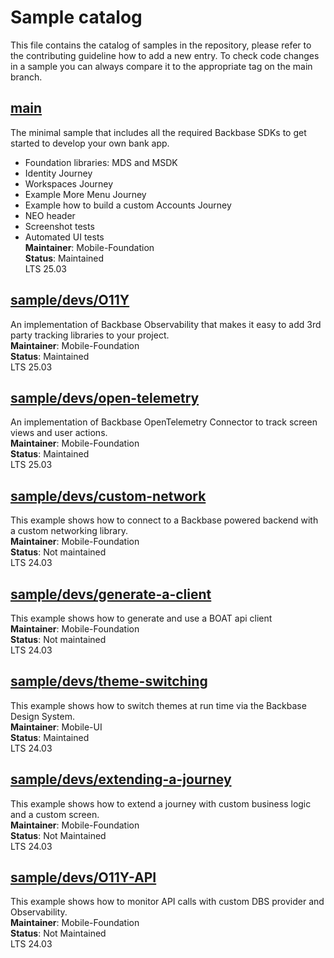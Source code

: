 # Sample catalog

This file contains the catalog of samples in the repository, please refer to the contributing guideline how to add a new entry. To check code changes in a sample you can always compare it to the appropriate tag on the main branch.

## [main](https://github.com/Backbase/golden-sample-app-ios)
The minimal sample that includes all the required Backbase SDKs to get started to develop your own bank app.
- Foundation libraries: MDS and MSDK
- Identity Journey
- Workspaces Journey
- Example More Menu Journey
- Example how to build a custom Accounts Journey
- NEO header
- Screenshot tests
- Automated UI tests
\
**Maintainer**: Mobile-Foundation
\
**Status**: Maintained
\
LTS 25.03

## [sample/devs/O11Y](https://github.com/Backbase/golden-sample-app-ios/tree/sample/devs/O11Y)
An implementation of Backbase Observability that makes it easy to add 3rd party tracking libraries to your project.
\
**Maintainer**: Mobile-Foundation
\
**Status**: Maintained
\
LTS 25.03

## [sample/devs/open-telemetry](https://github.com/Backbase/golden-sample-app-ios/tree/sample/devs/open-telemetry)
An implementation of Backbase OpenTelemetry Connector to track screen views and user actions.
\
**Maintainer**: Mobile-Foundation
\
**Status**: Maintained
\
LTS 25.03

## [sample/devs/custom-network](https://github.com/Backbase/golden-sample-app-ios/tree/sample/devs/custom-networking)
This example shows how to connect to a Backbase powered backend with a custom networking library.
\
**Maintainer**: Mobile-Foundation
\
**Status**: Not maintained
\
LTS 24.03

## [sample/devs/generate-a-client](https://github.com/Backbase/golden-sample-app-ios/tree/sample/devs/generate-a-client)
This example shows how to generate and use a BOAT api client
\
**Maintainer**: Mobile-Foundation
\
**Status**: Not maintained
\
LTS 24.03

## [sample/devs/theme-switching](https://github.com/Backbase/golden-sample-app-ios/tree/sample/devs/theme-switching)
This example shows how to switch themes at run time via the Backbase Design System.
\
**Maintainer**: Mobile-UI
\
**Status**: Maintained
\
LTS 24.03

## [sample/devs/extending-a-journey](https://github.com/Backbase/golden-sample-app-ios/tree/sample/devs/extending-a-journey)
This example shows how to extend a journey with custom business logic and a custom screen.
\
**Maintainer**: Mobile-Foundation
\
**Status**: Not Maintained
\
LTS 24.03

## [sample/devs/O11Y-API](https://github.com/Backbase/golden-sample-app-ios/tree/sample/devs/O11Y-API)
This example shows how to monitor API calls with custom DBS provider and Observability.
\
**Maintainer**: Mobile-Foundation
\
**Status**: Not Maintained
\
LTS 24.03
